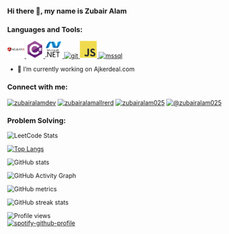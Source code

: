### Hi there 👋, my name is Zubair Alam 

<h3 align="left">Languages and Tools:</h3>
<p align="left"> <a href="https://angular.io" target="_blank" rel="noreferrer"> <img src="https://raw.githubusercontent.com/devicons/devicon/master/icons/angularjs/angularjs-original-wordmark.svg" alt="angularjs" width="40" height="40"/> </a> <a href="https://www.w3schools.com/cs/" target="_blank" rel="noreferrer"> <img src="https://raw.githubusercontent.com/devicons/devicon/master/icons/csharp/csharp-original.svg" alt="csharp" width="40" height="40"/> </a> <a href="https://dotnet.microsoft.com/" target="_blank" rel="noreferrer"> <img src="https://raw.githubusercontent.com/devicons/devicon/master/icons/dot-net/dot-net-original-wordmark.svg" alt="dotnet" width="40" height="40"/> </a> <a href="https://git-scm.com/" target="_blank" rel="noreferrer"> <img src="https://www.vectorlogo.zone/logos/git-scm/git-scm-icon.svg" alt="git" width="40" height="40"/> </a> <a href="https://developer.mozilla.org/en-US/docs/Web/JavaScript" target="_blank" rel="noreferrer"> <img src="https://raw.githubusercontent.com/devicons/devicon/master/icons/javascript/javascript-original.svg" alt="javascript" width="40" height="40"/> </a> <a href="https://www.microsoft.com/en-us/sql-server" target="_blank" rel="noreferrer"> <img src="https://www.svgrepo.com/show/303229/microsoft-sql-server-logo.svg" alt="mssql" width="40" height="40"/> </a> </p>

- 🔭 I’m currently working on Ajkerdeal.com 

<h3 align="left">Connect with me:</h3>
<p align="left">
<a href="https://linkedin.com/in/zubairalamdev" target="blank"><img align="center" src="https://raw.githubusercontent.com/rahuldkjain/github-profile-readme-generator/master/src/images/icons/Social/linked-in-alt.svg" alt="zubairalamdev" height="30" width="40" /></a>
<a href="https://fb.com/zubairalamallrerd" target="blank"><img align="center" src="https://raw.githubusercontent.com/rahuldkjain/github-profile-readme-generator/master/src/images/icons/Social/facebook.svg" alt="zubairalamallrerd" height="30" width="40" /></a>
<a href="https://www.leetcode.com/zubairalam025" target="blank"><img align="center" src="https://raw.githubusercontent.com/rahuldkjain/github-profile-readme-generator/master/src/images/icons/Social/leet-code.svg" alt="zubairalam025" height="30" width="40" /></a>
<a href="https://www.hackerearth.com/@zubairalam025" target="blank"><img align="center" src="https://raw.githubusercontent.com/rahuldkjain/github-profile-readme-generator/master/src/images/icons/Social/hackerearth.svg" alt="@zubairalam025" height="30" width="40" /></a>
</p>
<h3 align="left">Problem Solving:</h3>

![LeetCode Stats](https://leetcard.jacoblin.cool/zubairalam025?theme=forest&font=Basic&ext=heatmap)

[![Top Langs](https://github-readme-stats.vercel.app/api/top-langs/?username=zubairalamsub)](https://github.com/anuraghazra/github-readme-stats)

![GitHub stats](https://github-readme-stats.vercel.app/api?username=zubairalamsub&show_icons=true&count_private=true)  

![GitHub Activity Graph](https://activity-graph.herokuapp.com/graph?username=zubairalamsub)  

![GitHub metrics](https://metrics.lecoq.io/zubairalamsub)  

![GitHub streak stats](https://github-readme-streak-stats.herokuapp.com/?user=zubairalamsub)  

![Profile views](https://gpvc.arturio.dev/zubairalamsub)  
[![spotify-github-profile](https://spotify-github-profile.vercel.app/api/view?uid=31ebgf672vmog4l6ogmkklb7mo3m&cover_image=true&theme=default)](https://spotify-github-profile.vercel.app/api/view?uid=31ebgf672vmog4l6ogmkklb7mo3m&redirect=true)
